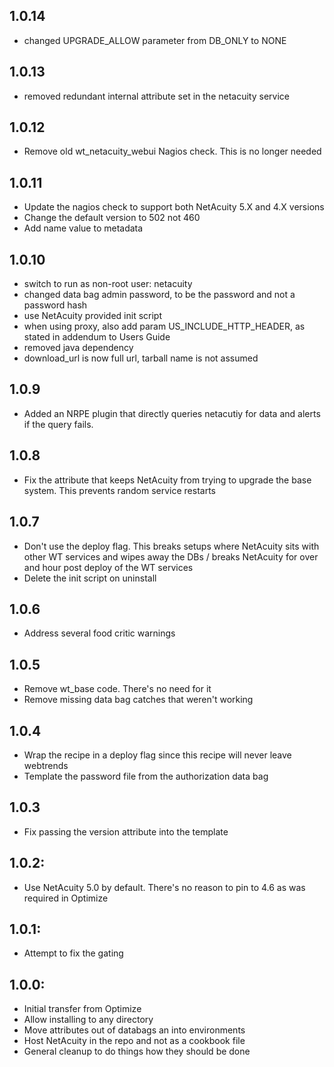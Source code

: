 ## 1.0.14
* changed UPGRADE_ALLOW parameter from DB_ONLY to NONE

## 1.0.13
* removed redundant internal attribute set in the netacuity service

## 1.0.12
* Remove old wt_netacuity_webui Nagios check.  This is no longer needed

## 1.0.11
* Update the nagios check to support both NetAcuity 5.X and 4.X versions
* Change the default version to 502 not 460
* Add name value to metadata

## 1.0.10
* switch to run as non-root user: netacuity
* changed data bag admin password, to be the password and not a password hash
* use NetAcuity provided init script
* when using proxy, also add param US_INCLUDE_HTTP_HEADER, as stated in addendum to Users Guide
* removed java dependency
* download_url is now full url, tarball name is not assumed

## 1.0.9
* Added an NRPE plugin that directly queries netacutiy for data and alerts if the query fails.

## 1.0.8
* Fix the attribute that keeps NetAcuity from trying to upgrade the base system.  This prevents random service restarts

## 1.0.7
* Don't use the deploy flag.  This breaks setups where NetAcuity sits with other WT services and wipes away the DBs / breaks NetAcuity for over and hour post deploy of the WT services
* Delete the init script on uninstall

## 1.0.6
* Address several food critic warnings

## 1.0.5
* Remove wt_base code.  There's no need for it
* Remove missing data bag catches that weren't working

## 1.0.4
* Wrap the recipe in a deploy flag since this recipe will never leave webtrends
* Template the password file from the authorization data bag

## 1.0.3
* Fix passing the version attribute into the template

## 1.0.2:
* Use NetAcuity 5.0 by default.  There's no reason to pin to 4.6 as was required in Optimize

## 1.0.1:
* Attempt to fix the gating

## 1.0.0:

* Initial transfer from Optimize
* Allow installing to any directory
* Move attributes out of databags an into environments
* Host NetAcuity in the repo and not as a cookbook file
* General cleanup to do things how they should be done
